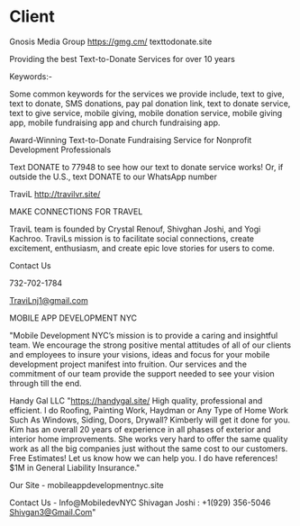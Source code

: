# Client

Gnosis Media Group
https://gmg.cm/
texttodonate.site

Providing the best Text-to-Donate Services for over 10 years

Keywords:-

Some common keywords for the services we provide include, text to give, text to donate, SMS donations, pay pal donation link, text to donate service, text to give service, mobile giving, mobile donation service, mobile giving app, mobile fundraising app and church fundraising app.

Award-Winning Text-to-Donate Fundraising Service for Nonprofit Development Professionals

Text DONATE to 77948 to see how our text to donate service works!
Or, if outside the U.S., text DONATE to our WhatsApp number


TraviL
http://travilvr.site/

MAKE CONNECTIONS FOR TRAVEL

TraviL team is founded by Crystal Renouf, Shivghan Joshi, and Yogi Kachroo. TraviLs mission is to facilitate social connections, create excitement, enthusiasm, and create epic love stories for users to come.

Contact Us

732-702-1784

TraviLnj1@gmail.com



MOBILE APP DEVELOPMENT NYC

"Mobile Development NYC’s mission is to provide a caring and insightful team. We encourage the strong positive mental attitudes of all of our clients and employees to insure your visions, ideas and focus for your mobile development project manifest into fruition. Our services and the commitment of our team provide the support needed to see your vision through till the end.

 Handy Gal LLC
"https://handygal.site/
High quality, professional and efficient.
I do Roofing, Painting Work, Haydman or Any Type of Home Work Such As Windows, Siding, Doors, Drywall?  Kimberly will get it done for you.
Kim has an overall 20 years of experience in all phases of exterior and interior home improvements.
She works very hard to offer the same quality work as all the big companies just without the same cost to our customers.
Free Estimates! Let us know how we can help you.
I do have references!
$1M in General Liability Insurance."


Our Site - mobileappdevelopmentnyc.site 

Contact Us - Info@MobiledevNYC
Shivagan Joshi : +1(929) 356-5046
Shivgan3@Gmail.Com"
